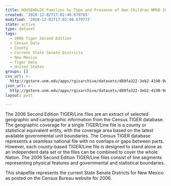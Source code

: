 ```yaml
---
title: HOUSEHOLDS Families by Type and Presence of Own Children NMSD 2000
created: '2020-12-02T17:02:40.679765'
modified: '2020-12-02T17:02:40.679772'
state: active
type: dataset
tags:
  - 2006 Tiger Second Edition
  - Census Data
  - County
  - Current State Senate Districts
  - New Mexico
  - Tiger Data
  - United States
groups: []
csv_url: >-
  http://gstore.unm.edu/apps/rgisarchive/datasets/d89fa322-3eb2-4198-9d59-8a1ad77f0102/nms225data349081736_sts_view.derived.csv
json_url: >-
  http://gstore.unm.edu/apps/rgisarchive/datasets/d89fa322-3eb2-4198-9d59-8a1ad77f0102/nms225data349081736_sts_view.derived.json
layout: post

---
```

The 2006 Second Edition TIGER/Line files are an extract of selected geographic and cartographic information from the Census TIGER database.  The geographic coverage for a single TIGER/Line file is a county or statistical equivalent entity, with the coverage area based on the latest available governmental unit boundaries. The Census TIGER database represents a seamless national file with no overlaps or gaps between parts.  However, each county-based TIGER/Line file is designed to stand alone as an independent data set or the files can be combined to cover the whole Nation.  The 2006 Second Edition  TIGER/Line files consist of line segments representing physical features and governmental and statistical boundaries.  

This shapefile represents the current State Senate Districts for New Mexico as posted on the Census Bureau website for 2006.
